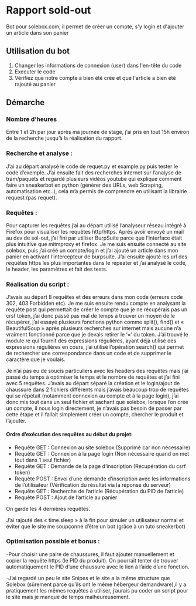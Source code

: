# Rapport sold-out
Bot pour solebox.com, il permet de créer un compte, s'y login et d'ajouter un article dans son panier

## Utilisation du bot 
1. Changer les informations de connexion (user) dans l'en-tête du code
2. Executer le code
3. Vérifiez que notre compte a bien été crée et que l'article a bien été rajouté au panier

## Démarche
### Nombre d’heures 
Entre 1 et 2h par jour après ma journée de stage, j’ai pris en tout 15h environ de la recherche jusqu’à la réalisation du rapport.

### Recherche et analyse : 
J’ai au départ analysé le code de requet.py et example.py puis tester le code d’exemple. J’ai ensuite fait des recherches internet sur l’analyse de tram/paquets et regardé plusieurs vidéos youtube qui explique comment faire un sneakerbot en python (générer des URLs, web Scraping, automatisation etc..), cela m’a permis de comprendre en utilisant la librairie request (pas requet).

### Requêtes :
Pour capturer les requêtes j’ai au départ utilisé l’analyseur réseau intégré à Firefox pour visualiser les requêtes http/https. Après avoir envoyé un mail au dev de sol-out, j’ai fini par utiliser BurpSuite parce que l’interface était plus intuitive que mitmproxy et firefox.
Je me suis ensuite connecté au site solebox, puis j’ai créé un compte/login et j’ai ajouté un article dans mon panier en activant l’intercepteur de burpsuite. J’ai ensuite ajouté les url des requêtes https les plus importantes dans le repeater et j’ai analysé le code, le header, les paramètres et fait des tests.

### Réalisation du script : 
J’avais au départ 8 requêtes et des erreurs dans mon code (erreurs code 302, 403 Forbidden etc). Je me suis ensuite rendu compte en analysant la requête post qui permettait de créer le compte que je ne récupérais pas un crsf token, j’ai donc passé pas mal de temps à trouver un moyen de le récupérer, j’ai essayé plusieurs fonctions python comme split(), find() et « BeautifulSoup » après plusieurs recherches sur internet mais aucune n’a vraiment fonctionné parce que je devais retirer le ‘=’ du token. J’ai trouvé le module re qui fournit des expressions régulières, ayant déjà utilisé des expressions régulières en cours, j’ai utilisé l’opération search() qui permet de rechercher une correspondance dans un code et de supprimer le caractère que je voulais.

Je n’ai pas eu de soucis particuliers avec les headers des requêtes mais j’ai passé du temps à optimiser le temps et le nombre de requêtes et j’ai fini avec 5 requêtes.
J’avais au départ séparé la création et le login/ajout de chaussure dans 2 fichiers différents mais j’avais beaucoup trop de requêtes qui se répétait (notamment connexion au compte et à la page login), j’ai donc mis tout dans un seul fichier et sachant que solebox, lorsque l’on crée un compte, il nous login directement, je n’avais pas besoin de passer par cette étape et il fallait simplement créer un compte, chercher le produit et l’ajouter.

#### Ordre d’exécution des requêtes au début du projet: 
- Requête GET : Connexion au site solebox (Supprimé car non nécessaire)
- Requête GET : Connexion à la page login (Non nécessaire quand on met tout dans 1 seul fichier)
- Requête GET : Demande de la page d’inscription (Récupération du csrf token)
- Requête POST : Envoi d’une demande d’inscription avec les informations de l’utilisateur (Vérification du résultat via la réponse du serveur)
- Requête GET : Recherche de l’article (Récupération du PID de l’article)
- Requête POST : Ajout de l’article au panier

On garde les 4 dernières requêtes.

J’ai rajouté des « time.sleep » à la fin pour simuler un utilisateur normal et éviter que le site me soupçonne d’être un bot (grâce à un tuto sneakerbot) 

### Optimisation possible et bonus : 

-Pour choisir une paire de chaussures, il faut ajouter manuellement et copier la requête https (le PID du produit). On pourrait tenter de trouver automatiquement le PID d’une chaussure avec le lien à l’aide d’une fonction.

-J’ai regardé un peu le site Snipes et le site a la même structure que Solebox (sûrement parce qu’ils ont le même hébergeur demandware),il y a pratiquement les mêmes requêtes à utiliser, j’aurais pu coder un script pour le site mais je manque de temps malheureusement.



